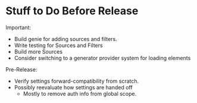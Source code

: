 # Stuff to Do Before Release

Important:

*  Build genie for adding sources and filters.
*  Write testing for Sources and Filters
*  Build more Sources
*  Consider switching to a generator provider system for loading elements

Pre-Release:

* Verify settings forward-compatibility from scratch.
* Possibly reevaluate how settings are handed off
  * Mostly to remove auth info from global scope. 